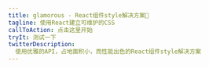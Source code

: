 ```yaml
---
title: glamorous - React组件style解决方案💄
tagline: 使用React建立可维护的CSS
callToAction: 点击这里开始
tryIt: 测试一下
twitterDescription:
  使用优雅的API，占地面积小，而性能出色的React组件style解决方案
---
```

